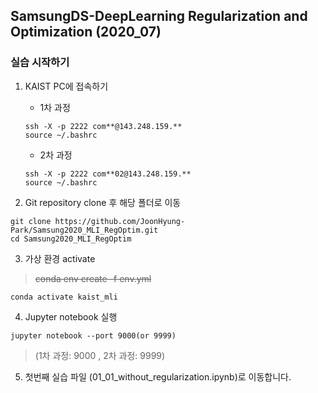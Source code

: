 ## SamsungDS-DeepLearning Regularization and Optimization (2020_07)

### 실습 시작하기

1. KAIST PC에 접속하기
    - 1차 과정
    ```
    ssh -X -p 2222 com**@143.248.159.**
    source ~/.bashrc
    ```    
    - 2차 과정
    ```
    ssh -X -p 2222 com**02@143.248.159.**
    source ~/.bashrc
    ```
    


2. Git repository clone 후 해당 폴더로 이동 
```
git clone https://github.com/JoonHyung-Park/Samsung2020_MLI_RegOptim.git
cd Samsung2020_MLI_RegOptim
```

3. 가상 환경 activate

> ~~conda env create -f env.yml~~
```
conda activate kaist_mli
```

4. Jupyter notebook 실행
```
jupyter notebook --port 9000(or 9999)
```
> (1차 과정: 9000 , 2차 과정: 9999)

5. 첫번째 실습 파일 (01_01_without_regularization.ipynb)로 이동합니다. 

